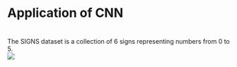﻿Application of CNN
====  
#
The SIGNS dataset is a collection of 6 signs representing numbers from 0 to 5. <br>
![](https://github.com/yanx27/DeepLearning-Study/blob/master/plan%20CNN/datasets/picture.png) 


 
